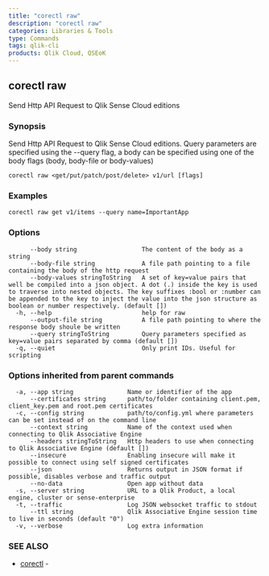```yaml
---
title: "corectl raw"
description: "corectl raw"
categories: Libraries & Tools
type: Commands
tags: qlik-cli
products: Qlik Cloud, QSEoK
---
```

## corectl raw

Send Http API Request to Qlik Sense Cloud editions

### Synopsis

Send Http API Request to Qlik Sense Cloud editions. Query parameters are specified using the --query flag, a body can be specified using one of the body flags (body, body-file or body-values)

```
corectl raw <get/put/patch/post/delete> v1/url [flags]
```

### Examples

```
corectl raw get v1/items --query name=ImportantApp
```

### Options

```
      --body string                  The content of the body as a string
      --body-file string             A file path pointing to a file containing the body of the http request
      --body-values stringToString   A set of key=value pairs that well be compiled into a json object. A dot (.) inside the key is used to traverse into nested objects. The key suffixes :bool or :number can be appended to the key to inject the value into the json structure as boolean or number respectively. (default [])
  -h, --help                         help for raw
      --output-file string           A file path pointing to where the response body shoule be written
      --query stringToString         Query parameters specified as key=value pairs separated by comma (default [])
  -q, --quiet                        Only print IDs. Useful for scripting
```

### Options inherited from parent commands

```
  -a, --app string               Name or identifier of the app
      --certificates string      path/to/folder containing client.pem, client_key.pem and root.pem certificates
  -c, --config string            path/to/config.yml where parameters can be set instead of on the command line
      --context string           Name of the context used when connecting to Qlik Associative Engine
      --headers stringToString   Http headers to use when connecting to Qlik Associative Engine (default [])
      --insecure                 Enabling insecure will make it possible to connect using self signed certificates
      --json                     Returns output in JSON format if possible, disables verbose and traffic output
      --no-data                  Open app without data
  -s, --server string            URL to a Qlik Product, a local engine, cluster or sense-enterprise
  -t, --traffic                  Log JSON websocket traffic to stdout
      --ttl string               Qlik Associative Engine session time to live in seconds (default "0")
  -v, --verbose                  Log extra information
```

### SEE ALSO

* [corectl](/libraries-and-tools/corectl)	 - 

